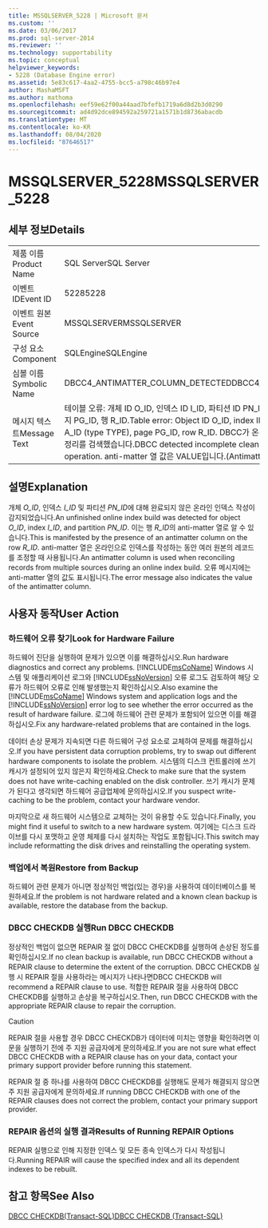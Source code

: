 ```yaml
---
title: MSSQLSERVER_5228 | Microsoft 문서
ms.custom: ''
ms.date: 03/06/2017
ms.prod: sql-server-2014
ms.reviewer: ''
ms.technology: supportability
ms.topic: conceptual
helpviewer_keywords:
- 5228 (Database Engine error)
ms.assetid: 5e83c617-4aa2-4755-bcc5-a798c46b97e4
author: MashaMSFT
ms.author: mathoma
ms.openlocfilehash: eef59e62f00a44aad7bfefb1719a6d8d2b3d0290
ms.sourcegitcommit: ad4d92dce894592a259721a1571b1d8736abacdb
ms.translationtype: MT
ms.contentlocale: ko-KR
ms.lasthandoff: 08/04/2020
ms.locfileid: "87646517"
---
```

# <a name="mssqlserver_5228"></a><span data-ttu-id="b1ebb-102">MSSQLSERVER_5228</span><span class="sxs-lookup"><span data-stu-id="b1ebb-102">MSSQLSERVER_5228</span></span>
    
## <a name="details"></a><span data-ttu-id="b1ebb-103">세부 정보</span><span class="sxs-lookup"><span data-stu-id="b1ebb-103">Details</span></span>  
  
|||  
|-|-|  
|<span data-ttu-id="b1ebb-104">제품 이름</span><span class="sxs-lookup"><span data-stu-id="b1ebb-104">Product Name</span></span>|<span data-ttu-id="b1ebb-105">SQL Server</span><span class="sxs-lookup"><span data-stu-id="b1ebb-105">SQL Server</span></span>|  
|<span data-ttu-id="b1ebb-106">이벤트 ID</span><span class="sxs-lookup"><span data-stu-id="b1ebb-106">Event ID</span></span>|<span data-ttu-id="b1ebb-107">5228</span><span class="sxs-lookup"><span data-stu-id="b1ebb-107">5228</span></span>|  
|<span data-ttu-id="b1ebb-108">이벤트 원본</span><span class="sxs-lookup"><span data-stu-id="b1ebb-108">Event Source</span></span>|<span data-ttu-id="b1ebb-109">MSSQLSERVER</span><span class="sxs-lookup"><span data-stu-id="b1ebb-109">MSSQLSERVER</span></span>|  
|<span data-ttu-id="b1ebb-110">구성 요소</span><span class="sxs-lookup"><span data-stu-id="b1ebb-110">Component</span></span>|<span data-ttu-id="b1ebb-111">SQLEngine</span><span class="sxs-lookup"><span data-stu-id="b1ebb-111">SQLEngine</span></span>|  
|<span data-ttu-id="b1ebb-112">심볼 이름</span><span class="sxs-lookup"><span data-stu-id="b1ebb-112">Symbolic Name</span></span>|<span data-ttu-id="b1ebb-113">DBCC4_ANTIMATTER_COLUMN_DETECTED</span><span class="sxs-lookup"><span data-stu-id="b1ebb-113">DBCC4_ANTIMATTER_COLUMN_DETECTED</span></span>|  
|<span data-ttu-id="b1ebb-114">메시지 텍스트</span><span class="sxs-lookup"><span data-stu-id="b1ebb-114">Message Text</span></span>|<span data-ttu-id="b1ebb-115">테이블 오류: 개체 ID O_ID, 인덱스 ID I_ID, 파티션 ID PN_ID, 할당 단위 ID A_ID(TYPE 유형), 페이지 PG_ID, 행 R_ID.</span><span class="sxs-lookup"><span data-stu-id="b1ebb-115">Table error: Object ID O_ID, index ID I_ID, partition ID PN_ID, alloc unit ID A_ID (type TYPE), page PG_ID, row R_ID.</span></span> <span data-ttu-id="b1ebb-116">DBCC가 온라인 인덱스 작성 작업에서 완료되지 않은 정리를 검색했습니다.</span><span class="sxs-lookup"><span data-stu-id="b1ebb-116">DBCC detected incomplete cleanup from an online index build operation.</span></span> <span data-ttu-id="b1ebb-117">anti-matter 열 값은 VALUE입니다.</span><span class="sxs-lookup"><span data-stu-id="b1ebb-117">(Antimatter column value is VALUE.)</span></span>|  
  
## <a name="explanation"></a><span data-ttu-id="b1ebb-118">설명</span><span class="sxs-lookup"><span data-stu-id="b1ebb-118">Explanation</span></span>  
 <span data-ttu-id="b1ebb-119">개체 *O_ID*, 인덱스 *I_ID* 및 파티션 *PN_ID*에 대해 완료되지 않은 온라인 인덱스 작성이 감지되었습니다.</span><span class="sxs-lookup"><span data-stu-id="b1ebb-119">An unfinished online index build was detected for object *O_ID*, index *I_ID*, and partition *PN_ID*.</span></span> <span data-ttu-id="b1ebb-120">이는 행 *R_ID*의 anti-matter 열로 알 수 있습니다.</span><span class="sxs-lookup"><span data-stu-id="b1ebb-120">This is manifested by the presence of an antimatter column on the row *R_ID*.</span></span> <span data-ttu-id="b1ebb-121">anti-matter 열은 온라인으로 인덱스를 작성하는 동안 여러 원본의 레코드를 조정할 때 사용됩니다.</span><span class="sxs-lookup"><span data-stu-id="b1ebb-121">An antimatter column is used when reconciling records from multiple sources during an online index build.</span></span> <span data-ttu-id="b1ebb-122">오류 메시지에는 anti-matter 열의 값도 표시됩니다.</span><span class="sxs-lookup"><span data-stu-id="b1ebb-122">The error message also indicates the value of the antimatter column.</span></span>  
  
## <a name="user-action"></a><span data-ttu-id="b1ebb-123">사용자 동작</span><span class="sxs-lookup"><span data-stu-id="b1ebb-123">User Action</span></span>  
  
### <a name="look-for-hardware-failure"></a><span data-ttu-id="b1ebb-124">하드웨어 오류 찾기</span><span class="sxs-lookup"><span data-stu-id="b1ebb-124">Look for Hardware Failure</span></span>  
 <span data-ttu-id="b1ebb-125">하드웨어 진단을 실행하여 문제가 있으면 이를 해결하십시오.</span><span class="sxs-lookup"><span data-stu-id="b1ebb-125">Run hardware diagnostics and correct any problems.</span></span> <span data-ttu-id="b1ebb-126">[!INCLUDE[msCoName](../../includes/msconame-md.md)] Windows 시스템 및 애플리케이션 로그와 [!INCLUDE[ssNoVersion](../../includes/ssnoversion-md.md)] 오류 로그도 검토하여 해당 오류가 하드웨어 오류로 인해 발생했는지 확인하십시오.</span><span class="sxs-lookup"><span data-stu-id="b1ebb-126">Also examine the [!INCLUDE[msCoName](../../includes/msconame-md.md)] Windows system and application logs and the [!INCLUDE[ssNoVersion](../../includes/ssnoversion-md.md)] error log to see whether the error occurred as the result of hardware failure.</span></span> <span data-ttu-id="b1ebb-127">로그에 하드웨어 관련 문제가 포함되어 있으면 이를 해결하십시오.</span><span class="sxs-lookup"><span data-stu-id="b1ebb-127">Fix any hardware-related problems that are contained in the logs.</span></span>  
  
 <span data-ttu-id="b1ebb-128">데이터 손상 문제가 지속되면 다른 하드웨어 구성 요소로 교체하여 문제를 해결하십시오.</span><span class="sxs-lookup"><span data-stu-id="b1ebb-128">If you have persistent data corruption problems, try to swap out different hardware components to isolate the problem.</span></span> <span data-ttu-id="b1ebb-129">시스템의 디스크 컨트롤러에 쓰기 캐시가 설정되어 있지 않은지 확인하세요.</span><span class="sxs-lookup"><span data-stu-id="b1ebb-129">Check to make sure that the system does not have write-caching enabled on the disk controller.</span></span> <span data-ttu-id="b1ebb-130">쓰기 캐시가 문제가 된다고 생각되면 하드웨어 공급업체에 문의하십시오.</span><span class="sxs-lookup"><span data-stu-id="b1ebb-130">If you suspect write-caching to be the problem, contact your hardware vendor.</span></span>  
  
 <span data-ttu-id="b1ebb-131">마지막으로 새 하드웨어 시스템으로 교체하는 것이 유용할 수도 있습니다.</span><span class="sxs-lookup"><span data-stu-id="b1ebb-131">Finally, you might find it useful to switch to a new hardware system.</span></span> <span data-ttu-id="b1ebb-132">여기에는 디스크 드라이브를 다시 포맷하고 운영 체제를 다시 설치하는 작업도 포함됩니다.</span><span class="sxs-lookup"><span data-stu-id="b1ebb-132">This switch may include reformatting the disk drives and reinstalling the operating system.</span></span>  
  
### <a name="restore-from-backup"></a><span data-ttu-id="b1ebb-133">백업에서 복원</span><span class="sxs-lookup"><span data-stu-id="b1ebb-133">Restore from Backup</span></span>  
 <span data-ttu-id="b1ebb-134">하드웨어 관련 문제가 아니면 정상적인 백업(있는 경우)을 사용하여 데이터베이스를 복원하세요.</span><span class="sxs-lookup"><span data-stu-id="b1ebb-134">If the problem is not hardware related and a known clean backup is available, restore the database from the backup.</span></span>  
  
### <a name="run-dbcc-checkdb"></a><span data-ttu-id="b1ebb-135">DBCC CHECKDB 실행</span><span class="sxs-lookup"><span data-stu-id="b1ebb-135">Run DBCC CHECKDB</span></span>  
 <span data-ttu-id="b1ebb-136">정상적인 백업이 없으면 REPAIR 절 없이 DBCC CHECKDB를 실행하여 손상된 정도를 확인하십시오.</span><span class="sxs-lookup"><span data-stu-id="b1ebb-136">If no clean backup is available, run DBCC CHECKDB without a REPAIR clause to determine the extent of the corruption.</span></span> <span data-ttu-id="b1ebb-137">DBCC CHECKDB 실행 시 REPAIR 절을 사용하라는 메시지가 나타나면</span><span class="sxs-lookup"><span data-stu-id="b1ebb-137">DBCC CHECKDB will recommend a REPAIR clause to use.</span></span> <span data-ttu-id="b1ebb-138">적합한 REPAIR 절을 사용하여 DBCC CHECKDB를 실행하고 손상을 복구하십시오.</span><span class="sxs-lookup"><span data-stu-id="b1ebb-138">Then, run DBCC CHECKDB with the appropriate REPAIR clause to repair the corruption.</span></span>  
  
> [!CAUTION]  
>  <span data-ttu-id="b1ebb-139">REPAIR 절을 사용할 경우 DBCC CHECKDB가 데이터에 미치는 영향을 확인하려면 이 문을 실행하기 전에 주 지원 공급자에게 문의하세요.</span><span class="sxs-lookup"><span data-stu-id="b1ebb-139">If you are not sure what effect DBCC CHECKDB with a REPAIR clause has on your data, contact your primary support provider before running this statement.</span></span>  
  
 <span data-ttu-id="b1ebb-140">REPAIR 절 중 하나를 사용하여 DBCC CHECKDB를 실행해도 문제가 해결되지 않으면 주 지원 공급자에게 문의하세요.</span><span class="sxs-lookup"><span data-stu-id="b1ebb-140">If running DBCC CHECKDB with one of the REPAIR clauses does not correct the problem, contact your primary support provider.</span></span>  
  
### <a name="results-of-running-repair-options"></a><span data-ttu-id="b1ebb-141">REPAIR 옵션의 실행 결과</span><span class="sxs-lookup"><span data-stu-id="b1ebb-141">Results of Running REPAIR Options</span></span>  
 <span data-ttu-id="b1ebb-142">REPAIR 실행으로 인해 지정한 인덱스 및 모든 종속 인덱스가 다시 작성됩니다.</span><span class="sxs-lookup"><span data-stu-id="b1ebb-142">Running REPAIR will cause the specified index and all its dependent indexes to be rebuilt.</span></span>  
  
## <a name="see-also"></a><span data-ttu-id="b1ebb-143">참고 항목</span><span class="sxs-lookup"><span data-stu-id="b1ebb-143">See Also</span></span>  
 [<span data-ttu-id="b1ebb-144">DBCC CHECKDB&#40;Transact-SQL&#41;</span><span class="sxs-lookup"><span data-stu-id="b1ebb-144">DBCC CHECKDB &#40;Transact-SQL&#41;</span></span>](/sql/t-sql/database-console-commands/dbcc-checkdb-transact-sql)  
  
  
